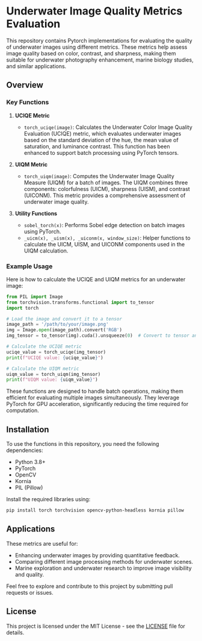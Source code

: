 # Underwater Image Quality Metrics Evaluation

This repository contains Pytorch implementations for evaluating the quality of underwater images using different metrics. These metrics help assess image quality based on color, contrast, and sharpness, making them suitable for underwater photography enhancement, marine biology studies, and similar applications.

## Overview

### Key Functions

1. **UCIQE Metric**
   - `torch_uciqe(image)`: Calculates the Underwater Color Image Quality Evaluation (UCIQE) metric, which evaluates underwater images based on the standard deviation of the hue, the mean value of saturation, and luminance contrast. This function has been enhanced to support batch processing using PyTorch tensors.

2. **UIQM Metric**
   - `torch_uiqm(image)`: Computes the Underwater Image Quality Measure (UIQM) for a batch of images. The UIQM combines three components: colorfulness (UICM), sharpness (UISM), and contrast (UICONM). This metric provides a comprehensive assessment of underwater image quality.

3. **Utility Functions**
   - `sobel_torch(x)`: Performs Sobel edge detection on batch images using PyTorch.
   - `_uicm(x), _uism(x), _uiconm(x, window_size)`: Helper functions to calculate the UICM, UISM, and UICONM components used in the UIQM calculation.

### Example Usage

Here is how to calculate the UCIQE and UIQM metrics for an underwater image:

```python
from PIL import Image
from torchvision.transforms.functional import to_tensor
import torch

# Load the image and convert it to a tensor
image_path = '/path/to/your/image.png'
img = Image.open(image_path).convert('RGB')
img_tensor = to_tensor(img).cuda().unsqueeze(0)  # Convert to tensor and move to GPU if available

# Calculate the UCIQE metric
uciqe_value = torch_uciqe(img_tensor)
print(f"UCIQE value: {uciqe_value}")

# Calculate the UIQM metric
uiqm_value = torch_uiqm(img_tensor)
print(f"UIQM value: {uiqm_value}")
```

These functions are designed to handle batch operations, making them efficient for evaluating multiple images simultaneously. They leverage PyTorch for GPU acceleration, significantly reducing the time required for computation.

## Installation
To use the functions in this repository, you need the following dependencies:
- Python 3.8+
- PyTorch
- OpenCV
- Kornia
- PIL (Pillow)

Install the required libraries using:
```sh
pip install torch torchvision opencv-python-headless kornia pillow
```

## Applications
These metrics are useful for:
- Enhancing underwater images by providing quantitative feedback.
- Comparing different image processing methods for underwater scenes.
- Marine exploration and underwater research to improve image visibility and quality.

Feel free to explore and contribute to this project by submitting pull requests or issues.

## License
This project is licensed under the MIT License - see the [LICENSE](LICENSE) file for details.

